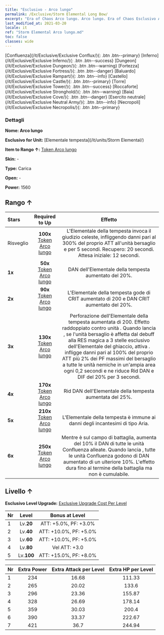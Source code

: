 ```yaml
---
title: "Esclusivo - Arco lungo"
permalink: /Exclusive/Storm Elemental Long Bow/
excerpt: "Era of Chaos Arco lungo. Arco lungo. Era of Chaos Esclusivo Arco lungo. Elementale tempesta Esclusivo."
last_modified_at: 2021-03-20
locale: it
ref: "Storm Elemental Arco lungo.md"
toc: false
classes: wide
---
```

 [Confluenza](/it/Exclusive/Exclusive Conflux/){: .btn .btn--primary} [Inferno](/it/Exclusive/Exclusive Inferno/){: .btn .btn--success} [Dungeon](/it/Exclusive/Exclusive Dungeon/){: .btn .btn--warning} [Fortezza](/it/Exclusive/Exclusive Fortress/){: .btn .btn--danger} [Baluardo](/it/Exclusive/Exclusive Rampart/){: .btn .btn--info} [Castello](/it/Exclusive/Exclusive Castle/){: .btn .btn--primary} [Torre](/it/Exclusive/Exclusive Tower/){: .btn .btn--success} [Roccaforte](/it/Exclusive/Exclusive Stronghold/){: .btn .btn--warning} [Baia](/it/Exclusive/Exclusive Cove/){: .btn .btn--danger} [Esercito neutrale](/it/Exclusive/Exclusive Neutral Army/){: .btn .btn--info} [Necropoli](/it/Exclusive/Exclusive Necropolis/){: .btn .btn--primary} 

### Dettagli
 **Nome: Arco lungo** 

 **Esclusivo for Unit:** [Elementale tempesta](/it/units/Storm Elemental/) 

 **Item to Rango ↑:** [Token Arco lungo](/it/Items/con_914/)

 **Skin:** -

 **Type:** Carica

 **Open:** -

 **Power:** 1560

## Rango ↑

  |     Stars    |  Required to Up | Effetto |
  |:-------------|:---------------:|:---------------:|
  |  Risveglio  | **100x** [Token Arco lungo](/it/Items/con_914/) | <Forza della natura> L'Elementale della tempesta invoca il giudizio celeste, infliggendo danni pari al 300% del proprio ATT all'unità bersaglio e <paralizzandola> per 5 secondi. Recupero: 20 secondi. Attesa iniziale: 12 secondi. |
  | **1x** <i class="fas fa-star"/> | **50x** [Token Arco lungo](/it/Items/con_914/) | DAN dell'Elementale della tempesta aumentato del 20%. |
  | **2x** <i class="fas fa-star"/> | **90x** [Token Arco lungo](/it/Items/con_914/) | L'Elementale della tempesta gode di CRIT aumentato di 200 e DAN CRIT aumentato del 20%. |
  | **3x** <i class="fas fa-star"/> | **130x** [Token Arco lungo](/it/Items/con_914/) | Perforazione dell'Elementale della tempesta aumentata di 200. Effetto raddoppiato contro unità <paralizzate>. Quando lancia <Forza della natura>, se l'unità bersaglio è affetta dal debuff alla RES magica a 3 stelle esclusivo dell'Elementale del ghiaccio, attiva <Furia elementale>. <Furia elementale> infligge danni pari al 100% del proprio ATT più 2% dei PF massimi del bersaglio a tutte le unità nemiche in un'ampia area ogni 0,2 secondi e ne riduce Rid DAN e DIF del 20% per 3 secondi. |
  | **4x** <i class="fas fa-star"/> | **170x** [Token Arco lungo](/it/Items/con_914/) | Rid DAN dell'Elementale della tempesta aumentata del 25%. |
  | **5x** <i class="fas fa-star"/> | **210x** [Token Arco lungo](/it/Items/con_914/) | L'Elementale della tempesta è immune ai danni degli incantesimi di tipo Aria. |
  | **6x** <i class="fas fa-star"/> | **250x** [Token Arco lungo](/it/Items/con_914/) | <Riverbero elementale> Mentre è sul campo di battaglia, aumenta del 10% il DAN di tutte le unità Confluenza alleate. Quando lancia <Forza della natura>, tutte le unità Confluenza godono di DAN aumentato di un ulteriore 10%. L'effetto dura fino al termine della battaglia ma non è cumulabile. |


## Livello ↑
 **Esclusivo Level Upgrade:** [Exclusive Upgrade Cost Per Level](/Exclusive/ExclusiveUpgradeCostPerLevel/)

  |  Nr  |   Level  | Bonus at Level |
  |:-----|:--------:|:--------------:|
  | 1 | Lv.**20** | ATT: +5.0%, PF: +3.0% |
  | 2 | Lv.**40** | ATT: +10.0%, PF: +5.0% |
  | 3 | Lv.**60** | ATT: +10.0%, PF: +5.0% |
  | 4 | Lv.**80** | Vel ATT: +3.0 |
  | 5 | Lv.**100** | ATT: +15.0%, PF: +8.0% |


  |  Nr  |  Extra Power | Extra Attack per Level | Extra HP per Level |
  |:-----|:--------:|:--------:|:--------:|
  | 1 | 234 | 16.68 | 111.33 |
  | 2 | 265 | 20.02 | 133.6 |
  | 3 | 296 | 23.36 | 155.87 |
  | 4 | 328 | 26.69 | 178.14 |
  | 5 | 359 | 30.03 | 200.4 |
  | 6 | 390 | 33.37 | 222.67 |
  | 7 | 421 | 36.7 | 244.94 |


